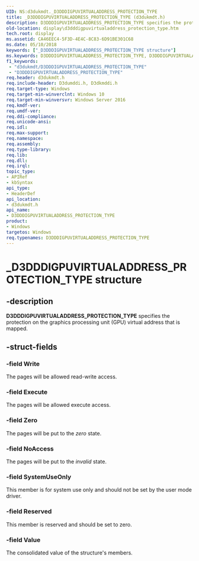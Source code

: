 ```yaml
---
UID: NS:d3dukmdt._D3DDDIGPUVIRTUALADDRESS_PROTECTION_TYPE
title: _D3DDDIGPUVIRTUALADDRESS_PROTECTION_TYPE (d3dukmdt.h)
description: D3DDDIGPUVIRTUALADDRESS_PROTECTION_TYPE specifies the protection on the graphics processing unit (GPU) virtual address that is mapped.
old-location: display\d3dddigpuvirtualaddress_protection_type.htm
tech.root: display
ms.assetid: CA46EEC4-5F3D-4E4C-8C83-6D91BE301C68
ms.date: 05/10/2018
keywords: ["_D3DDDIGPUVIRTUALADDRESS_PROTECTION_TYPE structure"]
ms.keywords: D3DDDIGPUVIRTUALADDRESS_PROTECTION_TYPE, D3DDDIGPUVIRTUALADDRESS_PROTECTION_TYPE structure [Display Devices], _D3DDDIGPUVIRTUALADDRESS_PROTECTION_TYPE, d3dukmdt/D3DDDIGPUVIRTUALADDRESS_PROTECTION_TYPE, display.d3dddigpuvirtualaddress_protection_type
f1_keywords:
 - "d3dukmdt/D3DDDIGPUVIRTUALADDRESS_PROTECTION_TYPE"
 - "D3DDDIGPUVIRTUALADDRESS_PROTECTION_TYPE"
req.header: d3dukmdt.h
req.include-header: D3dumddi.h, D3dkmddi.h
req.target-type: Windows
req.target-min-winverclnt: Windows 10
req.target-min-winversvr: Windows Server 2016
req.kmdf-ver: 
req.umdf-ver: 
req.ddi-compliance: 
req.unicode-ansi: 
req.idl: 
req.max-support: 
req.namespace: 
req.assembly: 
req.type-library: 
req.lib: 
req.dll: 
req.irql: 
topic_type:
- APIRef
- kbSyntax
api_type:
- HeaderDef
api_location:
- d3dukmdt.h
api_name:
- D3DDDIGPUVIRTUALADDRESS_PROTECTION_TYPE
product:
- Windows
targetos: Windows
req.typenames: D3DDDIGPUVIRTUALADDRESS_PROTECTION_TYPE
---
```


# _D3DDDIGPUVIRTUALADDRESS_PROTECTION_TYPE structure


## -description


<b>D3DDDIGPUVIRTUALADDRESS_PROTECTION_TYPE</b> specifies the protection on the graphics processing unit (GPU) virtual address that is mapped.


## -struct-fields




### -field Write

The pages will be allowed read-write access.


### -field Execute

The pages will be allowed execute access.


### -field Zero

The pages will be put to the <i>zero</i> state.


### -field NoAccess

The pages will be put to the <i>invalid</i> state.


### -field SystemUseOnly

This member is for system use only and should not be set by the user mode driver.


### -field Reserved

This member is reserved and should be set to zero.


### -field Value

The consolidated value of the structure's members.

